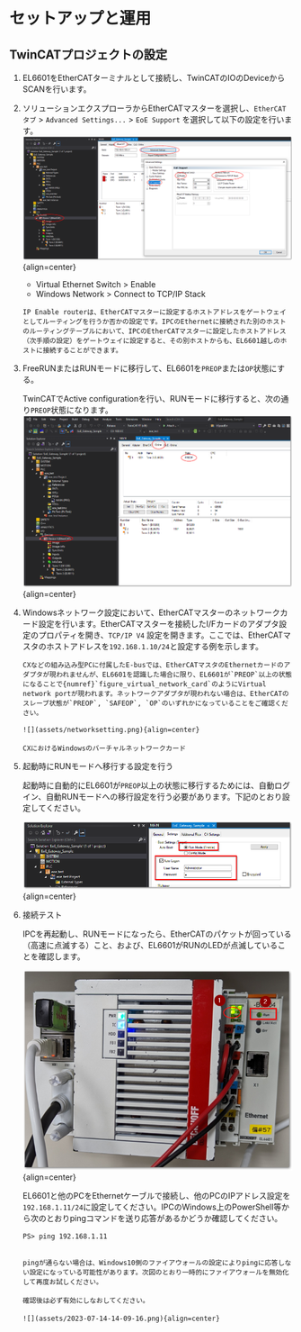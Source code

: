 # セットアップと運用

## TwinCATプロジェクトの設定

1. EL6601をEtherCATターミナルとして接続し、TwinCATのIOのDeviceからSCANを行います。

2. ソリューションエクスプローラからEtherCATマスターを選択し、`EtherCATタブ` > `Advanced Settings...` > `EoE Support` を選択して以下の設定を行います。
    ![](assets/ecm_advanced.png){align=center}
    * Virtual Ethernet Switch > Enable
    * Windows Network > Connect to TCP/IP Stack

    ```{note}
    IP Enable routerは、EtherCATマスターに設定するホストアドレスをゲートウェイとしてルーティングを行うか否かの設定です。IPCのEthernetに接続された別のホストのルーティングテーブルにおいて、IPCのEtherCATマスターに設定したホストアドレス（次手順の設定）をゲートウェイに設定すると、その別ホストからも、EL6601越しのホストに接続することができます。
    ```

3. FreeRUNまたはRUNモードに移行して、EL6601を`PREOP`または`OP`状態にする。

    TwinCATでActive configurationを行い、RUNモードに移行すると、次の通り`PREOP`状態になります。
    ![](assets/ecm_online.png){align=center}

4. Windowsネットワーク設定において、EtherCATマスターのネットワークカード設定を行います。EtherCATマスターを接続したI/Fカードのアダプタ設定のプロパティを開き、`TCP/IP V4` 設定を開きます。ここでは、EtherCATマスタのホストアドレスを`192.168.1.10/24`と設定する例を示します。

    ```{warning}
    CXなどの組み込み型PCに付属したE-busでは、EtherCATマスタのEthernetカードのアダプタが現われませんが、EL6601を認識した場合に限り、EL6601が`PREOP`以上の状態になることで{numref}`figure_virtual_network_card`のようにVirtual network portが現われます。ネットワークアダプタが現われない場合は、EtherCATのスレーブ状態が`PREOP`, `SAFEOP`, `OP`のいずれかになっていることをご確認ください。
    ```

    ```{figure-md} figure_virtual_network_card
    ![](assets/networksetting.png){align=center}

    CXにおけるWindowsのバーチャルネットワークカード
    ```

5. 起動時にRUNモードへ移行する設定を行う

    起動時に自動的にEL6601が`PREOP`以上の状態に移行するためには、自動ログイン、自動RUNモードへの移行設定を行う必要があります。下記のとおり設定してください。

    ![](assets/autostart.png){align=center}

6. 接続テスト

    IPCを再起動し、RUNモードになったら、EtherCATのパケットが回っている（高速に点滅する）こと、および、EL6601がRUNのLEDが点滅していることを確認します。

    ![](assets/ipc.png){align=center}

    EL6601と他のPCをEthernetケーブルで接続し、他のPCのIPアドレス設定を`192.168.1.11/24`に設定してください。IPCのWindows上のPowerShell等から次のとおりpingコマンドを送り応答があるかどうか確認してください。

    ```{code} powershell
    PS> ping 192.168.1.11
    ```

    ```{admonition} pingが通らない場合ファイアウォール設定をご確認ください。

    pingが通らない場合は、Windows10側のファイアウォールの設定によりpingに応答しない設定になっている可能性があります。次図のとおり一時的にファイアウォールを無効化して再度お試しください。

    確認後は必ず有効にしなおしてください。

    ![](assets/2023-07-14-14-09-16.png){align=center}
    ```